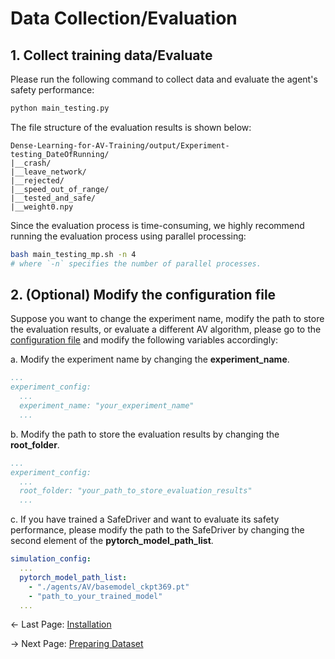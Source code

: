 # Data Collection/Evaluation

## 1. Collect training data/Evaluate
Please run the following command to collect data and evaluate the agent's safety performance:
```bash
python main_testing.py
```
The file structure of the evaluation results is shown below:
```
Dense-Learning-for-AV-Training/output/Experiment-testing_DateOfRunning/
|__crash/
|__leave_network/
|__rejected/
|__speed_out_of_range/
|__tested_and_safe/
|__weight0.npy
```
Since the evaluation process is time-consuming, we highly recommend running the evaluation process using parallel processing:
```bash
bash main_testing_mp.sh -n 4
# where `-n` specifies the number of parallel processes.
```

## 2. (Optional) Modify the configuration file
Suppose you want to change the experiment name, modify the path to store the evaluation results, or evaluate a different AV algorithm, please go to the [configuration file](yaml_configs/testing.yaml) and modify the following variables accordingly:

a. Modify the experiment name by changing the **experiment_name**.
```yaml
...
experiment_config:
  ...
  experiment_name: "your_experiment_name"
  ...
```

b. Modify the path to store the evaluation results by changing the **root_folder**.
```yaml
...
experiment_config:
  ...
  root_folder: "your_path_to_store_evaluation_results"
  ...
```

c. If you have trained a SafeDriver and want to evaluate its safety performance, please modify the path to the SafeDriver by changing the second element of the **pytorch_model_path_list**.
```yaml
simulation_config:
  ...
  pytorch_model_path_list: 
    - "./agents/AV/basemodel_ckpt369.pt"
    - "path_to_your_trained_model"
  ...
```

<- Last Page: [Installation](installation.md)

-> Next Page: [Preparing Dataset](prepare_dataset.md)